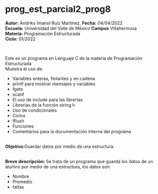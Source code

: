 # prog_est_parcial2_prog8
<p><b>Autor:</b> Andriks Imanol Ruiz Martínez, <b>Fecha:</b> 04/04/2022 <br>
  <b>Escuela:</b> Universidad del Valle de México <b>Campus</b> Villahermosa <br>
  <b>Materia:</b> Programación Estructurada <br>
  <b>Ciclo:</b> 01/2022</p>
<br>
<p>Este es un programa en Lenguaje C de la materia de Programación Estructurada<br>
Muestra el uso de:
  <ul>
    <li>Variables enteras, flotantes y en cadena</li>
    <li>printf para mostrar mensajes y variables</li>
    <li>fgets</li>
    <li>scanf</li>
    <li>El uso de include para las librerías</li>
    <li>Librerías de la función string.h</li>
    <li>Uso de condicionales</li>
    <li>Ciclos</li>
    <li>fflush</li>
    <li>Funciones</li>
    <li>Comentarios para la documentación interna del programa</li>
    </ul>
    </p>
<br>
<b>Objetivo:</b>Guardar datos por medio de una estructura.
<br>
<br>
<p><b>Breve descripción: </b>
Se trata de un programa que guarda los datos de un alumno por medio de una estructura, los datos son:
<ul>
<li>Nombre</li>
<li>Promedio</li>
<li>faltas</li>
</ul>
<br>
</p>
